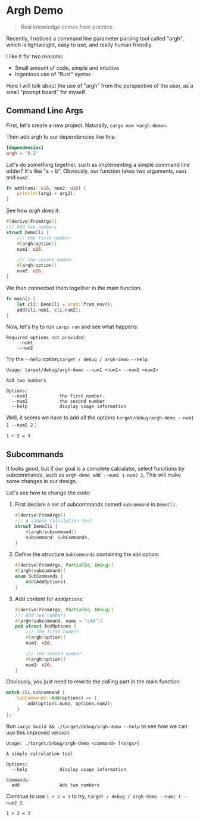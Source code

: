 # Argh Demo

> Real knowledge comes from practice.

Recently, I noticed a command line parameter parsing tool called "argh", which is lightweight, easy to use, and really human friendly.

I like it for two reasons:

- Small amount of code, simple and intuitive
- Ingenious use of "Rust" syntax

Here I will talk about the use of "argh" from the perspective of the user, as a small "prompt board" for myself.

## Command Line Args

First, let's create a new project. Naturally, `cargo new <argh-demo>`.

Then add argh to our dependencies like this:

```toml
[dependencies]
argh = "0.1"
```

Let's do something together, such as implementing a simple command line adder? It's like "a + b".
Obviously, our function takes two arguments, `num1` and `num2`.

```rust
fn add(num1: u16, num2: u16) {
    println!(arg1 + arg2);
}
```

See how *argh* does it:

```rust
#[derive(FromArgs)]
/// Add two numbers
struct DemoCli {
    /// the first number.
    #[argh(option)]
    num1: u16,

    /// the second number
    #[argh(option)]
    num2: u16,
}
```

We then connected them together in the main function.

```rust
fn main() {
    let cli: DemoCli = argh::from_env();
    add(cli.num1, cli.num2);
}
```

Now, let's try to run `cargo run` and see what happens:

```text
Required options not provided:
    --num1
    --num2
```

Try the `--help` option,`target / debug / argh-demo --help`:

```text
Usage: target/debug/argh-demo --num1 <num1> --num2 <num2>

Add two numbers

Options:
  --num1            the first number.
  --num2            the second number
  --help            display usage information
```

Well, it seems we have to add all the options `target/debug/argh-demo --num1 1 --num2 2`：

```text
1 + 2 = 3
```

## Subcommands

It looks good, but if our goal is a complete calculator, select functions by subcommands, such as `argh-demo add --num1 1-num2 2`,
This will make some changes in our design.

Let's see how to change the code:

1. First declare a set of subcommands named `subcommand` in `DemoCli`.

    ```rust
    #[derive(FromArgs)]
    /// A simple calculation tool
    struct DemoCli {
        #[argh(subcommand)]
        subcommand: SubCommands,
    }
    ```

2. Define the structure `SubCommands` containing the `Add` option:

    ```rust
    #[derive(FromArgs, PartialEq, Debug)]
    #[argh(subcommand)]
    enum SubCommands {
        Add(AddOptions),
    }
    ```

3. Add content for `AddOptions`:

    ```rust
    #[derive(FromArgs, PartialEq, Debug)]
    /// Add two numbers
    #[argh(subcommand, name = "add")]
    pub struct AddOptions {
        /// the first number.
        #[argh(option)]
        num1: u16,

        /// the second number
        #[argh(option)]
        num2: u16,
    }
    ```

Obviously, you just need to rewrite the calling part in the main function:

```rust
match cli.subcommand {
    SubCommands::Add(options) => {
        add(options.num1, options.num2);
    }
};
```

Run `cargo build && ./target/debug/argh-demo --help` to see how we can use this improved version.

```text
Usage: ./target/debug/argh-demo <command> [<args>]

A simple calculation tool

Options:
  --help            display usage information

Commands:
  add               Add two numbers
```

Continue to use `1 + 2 = 3` to try, `target / debug / argh-demo --num1 1 --num2 2`:

```text
1 + 2 = 3
```
